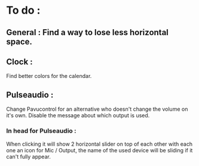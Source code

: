 # To do :

## General : Find a way to lose less horizontal space.

## Clock :
Find better colors for the calendar.
## Pulseaudio :
Change Pavucontrol for an alternative who doesn't change the volume on it's own.
Disable the message about which output is used.

### In head for Pulseaudio :
When clicking it will show 2 horizontal slider on top of each other with each one an icon for Mic / Output, the name of the used device will be sliding if it can't fully appear.

